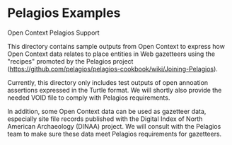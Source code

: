 Pelagios Examples
===============

Open Context Pelagios Support

This directory contains sample outputs from Open Context to express how Open Context data
relates to place entities in Web gazetteers using the "recipes" promoted by the Pelagios
project (https://github.com/pelagios/pelagios-cookbook/wiki/Joining-Pelagios).

Currently, this directory only includes test outputs of open annoation assertions expressed in the Turtle format. We will shortly also provide the needed VOID file to comply with Pelagios requirements.

In addition, some Open Context data can be used as gazetteer data, especially site file records published
with the Digital Index of North American Archaeology (DINAA) project. We will consult with the Pelagios
team to make sure these data meet Pelagios requirements for gazetteers.
